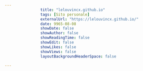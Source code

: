 ---
                title: "lelouvincx.github.io"
                tags: [Sito personale]
                externalUrl: "https://lelouvincx.github.io/"
                date: 9965-08-08
                showDate: false
                showAuthor: false
                showReadingTime: false
                showEdit: false
                showLikes: false
                showViews: false
                layoutBackgroundHeaderSpace: false
                ---

